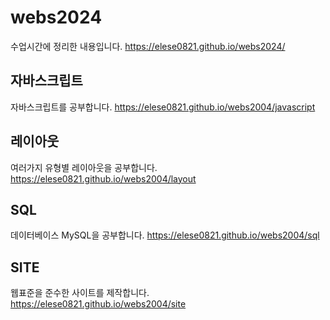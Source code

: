# webs2024
수업시간에 정리한 내용입니다.
https://elese0821.github.io/webs2024/

## 자바스크립트
자바스크립트를 공부합니다.
https://elese0821.github.io/webs2004/javascript

## 레이아웃 
여러가지 유형별 레이아웃을 공부합니다.
https://elese0821.github.io/webs2004/layout

## SQL
데이터베이스  MySQL을 공부합니다.
https://elese0821.github.io/webs2004/sql

## SITE
웹표준을 준수한 사이트를 제작합니다.
https://elese0821.github.io/webs2004/site
